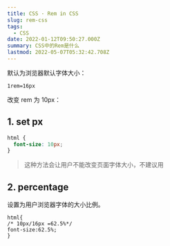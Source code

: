```yaml
---
title: CSS · Rem in CSS
slug: rem-css
tags:
  - CSS
date: 2022-01-12T09:50:27.000Z
summary: CSS中的Rem是什么
lastmod: 2022-05-07T05:32:42.708Z
---
```


默认为浏览器默认字体大小：

```
1rem=16px
```

改变 rem 为 10px：

## 1. set px

```css
html {
  font-size: 10px;
}
```

> 这种方法会让用户不能改变页面字体大小，不建议用

## 2. percentage

设置为用户浏览器字体的大小比例。

```
html{
/* 10px/16px =62.5%*/
font-size:62.5%;
}
```
